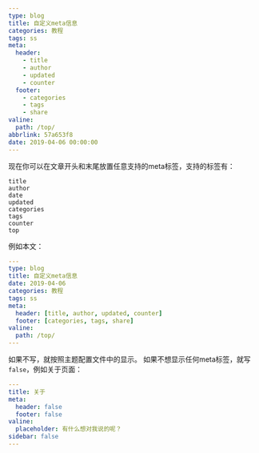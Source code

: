 ```yaml
---
type: blog
title: 自定义meta信息
categories: 教程
tags: ss
meta:
  header:
    - title
    - author
    - updated
    - counter
  footer:
    - categories
    - tags
    - share
valine:
  path: /top/
abbrlink: 57a653f8
date: 2019-04-06 00:00:00
---
```


现在你可以在文章开头和末尾放置任意支持的meta标签，支持的标签有：
```
title
author
date
updated
categories
tags
counter
top
```

例如本文：

```yml
---
type: blog
title: 自定义meta信息
date: 2019-04-06
categories: 教程
tags: ss
meta:
  header: [title, author, updated, counter]
  footer: [categories, tags, share]
valine:
  path: /top/
---
```


如果不写，就按照主题配置文件中的显示。
如果不想显示任何meta标签，就写`false`，例如关于页面：

```yml
---
title: 关于
meta:
  header: false
  footer: false
valine:
  placeholder: 有什么想对我说的呢？
sidebar: false
---
```
